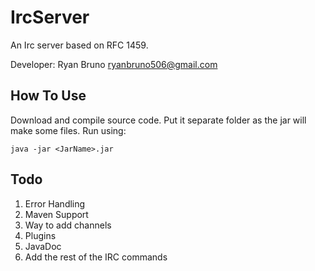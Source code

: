 # IrcServer
An Irc server based on RFC 1459. 

Developer: Ryan Bruno <ryanbruno506@gmail.com>
## How To Use
Download and compile source code. Put it separate folder as the jar will make some files. Run using:
```
java -jar <JarName>.jar
```
## Todo
1. Error Handling
2. Maven Support
3. Way to add channels
4. Plugins
5. JavaDoc
6. Add the rest of the IRC commands
